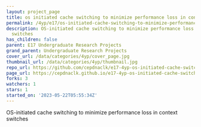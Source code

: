 ```yaml
---
layout: project_page
title: os initiated cache switching to minimize performance loss in context switches
permalink: /4yp/e17/os-initiated-cache-switching-to-minimize-performance-loss-in-context-switches/
description: OS-initiated cache switching to minimize performance loss in context
  switches
has_children: false
parent: E17 Undergraduate Research Projects
grand_parent: Undergraduate Research Projects
cover_url: /data/categories/4yp/cover_page.jpg
thumbnail_url: /data/categories/4yp/thumbnail.jpg
repo_url: https://github.com/cepdnaclk/e17-4yp-os-initiated-cache-switching-to-minimize-performance-loss-in-context-switches
page_url: https://cepdnaclk.github.io/e17-4yp-os-initiated-cache-switching-to-minimize-performance-loss-in-context-switches
forks: 3
watchers: 1
stars: 1
started_on: '2023-05-22T05:55:34Z'
---
```


OS-initiated cache switching to minimize performance loss in context switches